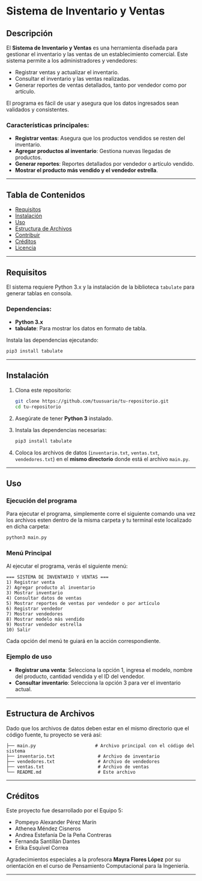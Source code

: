 # Sistema de Inventario y Ventas
## Descripción

El **Sistema de Inventario y Ventas** es una herramienta diseñada para gestionar el inventario y las ventas de un establecimiento comercial. Este sistema permite a los administradores y vendedores:

- Registrar ventas y actualizar el inventario.
- Consultar el inventario y las ventas realizadas.
- Generar reportes de ventas detallados, tanto por vendedor como por artículo.

El programa es fácil de usar y asegura que los datos ingresados sean validados y consistentes.

### Características principales:
- **Registrar ventas**: Asegura que los productos vendidos se resten del inventario.
- **Agregar productos al inventario**: Gestiona nuevas llegadas de productos.
- **Generar reportes**: Reportes detallados por vendedor o artículo vendido.
- **Mostrar el producto más vendido y el vendedor estrella**.

---

## Tabla de Contenidos
- [Requisitos](#requisitos)
- [Instalación](#instalación)
- [Uso](#uso)
- [Estructura de Archivos](#estructura-de-archivos)
- [Contribuir](#contribuir)
- [Créditos](#créditos)
- [Licencia](#licencia)

---

## Requisitos

El sistema requiere Python 3.x y la instalación de la biblioteca `tabulate` para generar tablas en consola.

### Dependencias:
- **Python 3.x**
- **tabulate**: Para mostrar los datos en formato de tabla.

Instala las dependencias ejecutando:

```bash
pip3 install tabulate
```

---

## Instalación

1. Clona este repositorio:

   ```bash
   git clone https://github.com/tuusuario/tu-repositorio.git
   cd tu-repositorio
   ```

2. Asegúrate de tener **Python 3** instalado.

3. Instala las dependencias necesarias:
   ```bash
   pip3 install tabulate
   ```

4. Coloca los archivos de datos (`inventario.txt`, `ventas.txt`, `vendedores.txt`) en el **mismo directorio** donde está el archivo `main.py`.

---

## Uso

### Ejecución del programa

Para ejecutar el programa, simplemente corre el siguiente comando una vez los archivos esten dentro de la misma carpeta y tu terminal este localizado en dicha carpeta:

```bash
python3 main.py
```

### Menú Principal

Al ejecutar el programa, verás el siguiente menú:

```plaintext
=== SISTEMA DE INVENTARIO Y VENTAS ===
1) Registrar venta
2) Agregar producto al inventario
3) Mostrar inventario
4) Consultar datos de ventas
5) Mostrar reportes de ventas por vendedor o por artículo
6) Registrar vendedor
7) Mostrar vendedores
8) Mostrar modelo más vendido
9) Mostrar vendedor estrella
10) Salir
```

Cada opción del menú te guiará en la acción correspondiente.

### Ejemplo de uso

- **Registrar una venta**: Selecciona la opción 1, ingresa el modelo, nombre del producto, cantidad vendida y el ID del vendedor.
- **Consultar inventario**: Selecciona la opción 3 para ver el inventario actual.

---

## Estructura de Archivos

Dado que los archivos de datos deben estar en el mismo directorio que el código fuente, tu proyecto se verá así:

```plaintext
├── main.py                      # Archivo principal con el código del sistema
├── inventario.txt                # Archivo de inventario
├── vendedores.txt                # Archivo de vendedores
├── ventas.txt                    # Archivo de ventas
└── README.md                     # Este archivo
```

---

## Créditos

Este proyecto fue desarrollado por el Equipo 5:
- Pompeyo Alexander Pérez Marín
- Athenea Méndez Cisneros
- Andrea Estefanía De la Peña Contreras
- Fernanda Santillán Dantes
- Erika Esquivel Correa

Agradecimientos especiales a la profesora **Mayra Flores López** por su orientación en el curso de Pensamiento Computacional para la Ingeniería.

---
